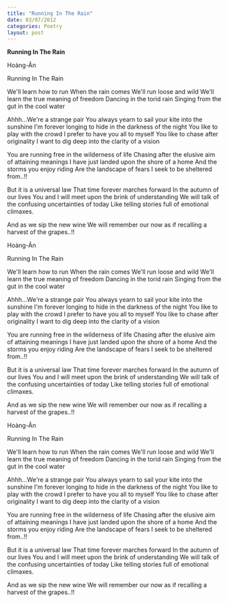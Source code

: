 ```yaml
---
title: "Running In The Rain"
date: 03/07/2012
categories: Poetry
layout: post
---
```


**Running In The Rain**

Hoàng-Ân

Running In The Rain


We'll learn how to run
When the rain comes
We'll run loose and wild
We'll learn the true meaning of freedom
Dancing in the torid rain
Singing from the gut in the cool water

Ahhh...We're a strange pair
You always yearn to sail your kite into the sunshine
I'm forever longing to hide in the darkness of the night
You like to play with the crowd
I prefer to have you all to myself
You like to chase after originality
I want to dig deep into the clarity of a vision

You are running free in the wilderness of life
Chasing after the elusive aim of attaining meanings
I have just landed upon the shore of a home
And the storms you enjoy riding
Are the landscape of fears I seek to be sheltered from..!!

But it is a universal law
That time forever marches forward
In the autumn of our lives
You and I will meet upon the brink of understanding
We will talk of the confusing uncertainties of today
Like telling stories full of emotional climaxes.

And as we sip the new wine
We will remember our now as if recalling a harvest of the grapes..!!

Hoàng-Ân

Running In The Rain


We'll learn how to run
When the rain comes
We'll run loose and wild
We'll learn the true meaning of freedom
Dancing in the torid rain
Singing from the gut in the cool water

Ahhh...We're a strange pair
You always yearn to sail your kite into the sunshine
I'm forever longing to hide in the darkness of the night
You like to play with the crowd
I prefer to have you all to myself
You like to chase after originality
I want to dig deep into the clarity of a vision

You are running free in the wilderness of life
Chasing after the elusive aim of attaining meanings
I have just landed upon the shore of a home
And the storms you enjoy riding
Are the landscape of fears I seek to be sheltered from..!!

But it is a universal law
That time forever marches forward
In the autumn of our lives
You and I will meet upon the brink of understanding
We will talk of the confusing uncertainties of today
Like telling stories full of emotional climaxes.

And as we sip the new wine
We will remember our now as if recalling a harvest of the grapes..!!

Hoàng-Ân

Running In The Rain


We'll learn how to run
When the rain comes
We'll run loose and wild
We'll learn the true meaning of freedom
Dancing in the torid rain
Singing from the gut in the cool water

Ahhh...We're a strange pair
You always yearn to sail your kite into the sunshine
I'm forever longing to hide in the darkness of the night
You like to play with the crowd
I prefer to have you all to myself
You like to chase after originality
I want to dig deep into the clarity of a vision

You are running free in the wilderness of life
Chasing after the elusive aim of attaining meanings
I have just landed upon the shore of a home
And the storms you enjoy riding
Are the landscape of fears I seek to be sheltered from..!!

But it is a universal law
That time forever marches forward
In the autumn of our lives
You and I will meet upon the brink of understanding
We will talk of the confusing uncertainties of today
Like telling stories full of emotional climaxes.

And as we sip the new wine
We will remember our now as if recalling a harvest of the grapes..!!
